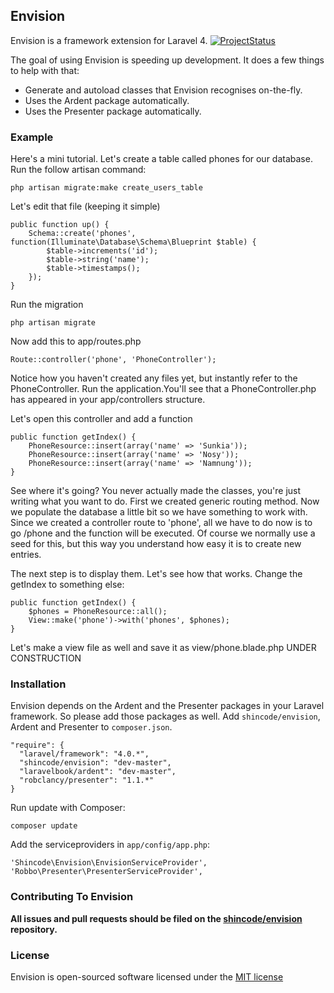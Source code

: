 ## Envision

Envision is a framework extension for Laravel 4.
[![ProjectStatus](http://stillmaintained.com/ShinCode/envision.png)](http://stillmaintained.com/ShinCode/envision)

The goal of using Envision is speeding up development. It does a few things to help with that:
- Generate and autoload classes that Envision recognises on-the-fly.
- Uses the Ardent package automatically.
- Uses the Presenter package automatically.

### Example
Here's a mini tutorial. Let's create a table called phones for our database. Run the follow artisan command:

	php artisan migrate:make create_users_table
	
Let's edit that file (keeping it simple)

	public function up() {
		Schema::create('phones', function(Illuminate\Database\Schema\Blueprint $table) {
			$table->increments('id');
			$table->string('name');
			$table->timestamps();
		});
	}
    	
Run the migration

	php artisan migrate
	
Now add this to app/routes.php
        
	Route::controller('phone', 'PhoneController');

Notice how you haven't created any files yet, but instantly refer to the PhoneController. Run the application.You'll see that a PhoneController.php has appeared in your app/controllers structure.

Let's open this controller and add a function

	public function getIndex() {
		PhoneResource::insert(array('name' => 'Sunkia'));
		PhoneResource::insert(array('name' => 'Nosy'));
		PhoneResource::insert(array('name' => 'Namnung'));
	}

See where it's going? You never actually made the classes, you're just writing what you want to do. First we created generic routing method. Now we populate the database a little bit so we have something to work with.
Since we created a controller route to 'phone', all we have to do now is to go /phone and the function will be executed.
Of course we normally use a seed for this, but this way you understand how easy it is to create new entries.

The next step is to display them. Let's see how that works. Change the getIndex to something else:

	public function getIndex() {
	    $phones = PhoneResource::all();
	    View::make('phone')->with('phones', $phones);
	}
	
Let's make a view file as well and save it as view/phone.blade.php UNDER  CONSTRUCTION


### Installation

Envision depends on the Ardent and the Presenter packages in your Laravel framework. So please add those packages as well.
Add `shincode/envision`, Ardent and Presenter to `composer.json`.

    "require": {
      "laravel/framework": "4.0.*",
      "shincode/envision": "dev-master",
      "laravelbook/ardent": "dev-master",
	  "robclancy/presenter": "1.1.*"
    }

Run update with Composer:

    composer update
    
Add the serviceproviders in `app/config/app.php`:

    'Shincode\Envision\EnvisionServiceProvider',
    'Robbo\Presenter\PresenterServiceProvider',

### Contributing To Envision

**All issues and pull requests should be filed on the [shincode/envision](http://github.com/shincode/envision) repository.**

### License

Envision is open-sourced software licensed under the [MIT license](http://opensource.org/licenses/MIT)
